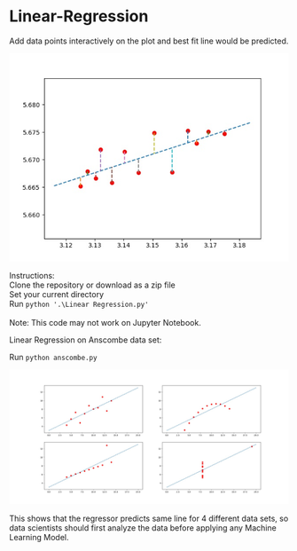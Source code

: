 # Linear-Regression
Add data points interactively on the plot and best fit line would be predicted.

![alt text](https://github.com/rohit1576/Linear-Regression/blob/master/Figure_1.jpeg)

Instructions:
<br>
Clone the repository or download as a zip file
<br>
Set your current directory
<br>
Run `python '.\Linear Regression.py'`
<br>
<br>
Note: This code may not work on Jupyter Notebook.


  Linear Regression on Anscombe data set:
  
  
  Run `python anscombe.py`

![alt text](https://github.com/rohit1576/Linear-Regression/blob/master/anscombe.jpeg)

This shows that the regressor predicts same line for 4 different data sets, so data scientists should first analyze the data before applying any Machine Learning Model.
